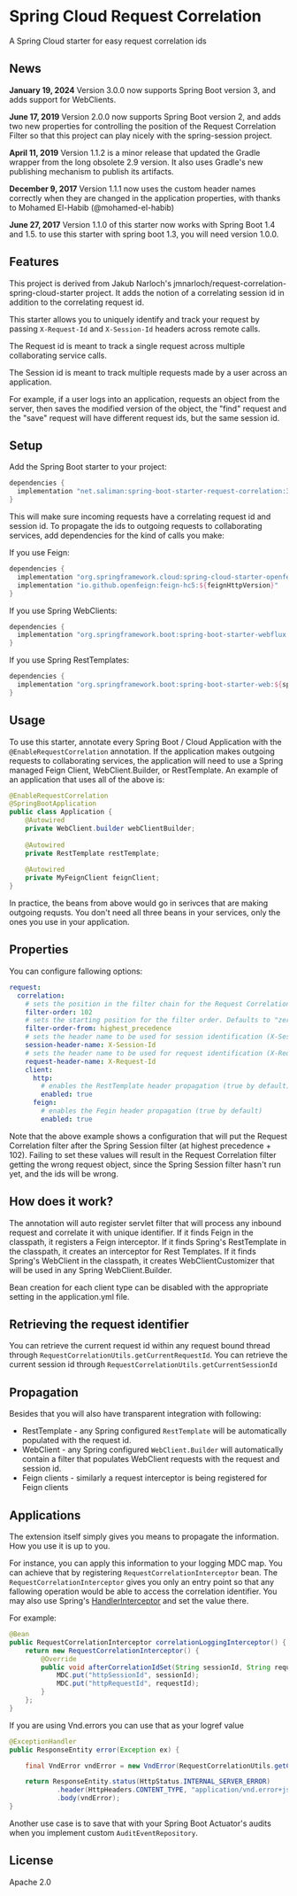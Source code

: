 # Spring Cloud Request Correlation

A Spring Cloud starter for easy request correlation ids

## News
**January 19, 2024** Version 3.0.0 now supports Spring Boot version 3, and adds support for 
WebClients.

**June 17, 2019**  Version 2.0.0 now supports Spring Boot version 2, and adds
two new properties for controlling the position of the Request Correlation
Filter so that this project can play nicely with the spring-session project.

**April 11, 2019**  Version 1.1.2 is a minor release that updated the Gradle
wrapper from the long obsolete 2.9 version.  It also uses Gradle's new 
publishing mechanism to publish its artifacts.

**December 9, 2017** Version 1.1.1 now uses the custom header names correctly
when they are changed in the application properties, with thanks to Mohamed
El-Habib (@mohamed-el-habib)

**June 27, 2017** Version 1.1.0 of this starter now works with Spring Boot 1.4 
and 1.5. to use this starter with spring boot 1.3, you will need version 1.0.0.

## Features

This project is derived from Jakub Narloch's  jmnarloch/request-correlation-spring-cloud-starter
project.  It adds the notion of a correlating session id in addition to the correlating request id.

This starter allows you to uniquely identify and track your request by passing  `X-Request-Id` and
`X-Session-Id` headers across remote calls. 

The Request id is meant to track a single request across multiple collaborating service calls.

The Session id is meant to track multiple requests made by a user across an application.

For example, if a user logs into an application, requests an object from the  server, then saves
the modified version of the object, the "find" request and the "save" request will have different
request ids, but the same session id. 

## Setup

Add the Spring Boot starter to your project:

```groovy
dependencies {
  implementation "net.saliman:spring-boot-starter-request-correlation:3.0.0"
}
```

This will make sure incoming requests have a correlating request id and session id.  To propagate
the ids to outgoing requests to collaborating services, add dependencies for the kind of calls you
make:

If you use Feign:
```groovy
dependencies {
  implementation "org.springframework.cloud:spring-cloud-starter-openfeign:${feignVersion}"
  implementation "io.github.openfeign:feign-hc5:${feignHttpVersion}"
}

```

If you use Spring WebClients:
```groovy
dependencies {
  implementation "org.springframework.boot:spring-boot-starter-webflux:${springBootVersion}"
}
```

If you use Spring RestTemplates:
```groovy
dependencies {
  implementation "org.springframework.boot:spring-boot-starter-web:${springBootVersion}"  
}
```

## Usage

To use this starter, annotate every Spring Boot / Cloud Application with the 
`@EnableRequestCorrelation` annotation.  If the application makes outgoing requests to collaborating
services, the application will need to use a Spring managed Feign Client, WebClient.Builder, or
RestTemplate.  An example of an application that uses all of the above is:

```java
@EnableRequestCorrelation
@SpringBootApplication
public class Application {
    @Autowired
    private WebClient.builder webClientBuilder;
    
    @Autowired 
    private RestTemplate restTemplate;
    
    @Autowired
    private MyFeignClient feignClient;
}
```

In practice, the beans from above would go in serivces that are making outgoing requsts.  You don't
need all three beans in your services, only the ones you use in your application.

## Properties

You can configure fallowing options:

```yaml
request:
  correlation:
    # sets the position in the filter chain for the Request Correlation Filter (Ordered.HIGHEST_PRECEDENCE by default)
    filter-order: 102
    # sets the starting position for the filter order. Defaults to "zero"
    filter-order-from: highest_precedence
    # sets the header name to be used for session identification (X-Session-Id by default)
    session-header-name: X-Session-Id
    # sets the header name to be used for request identification (X-Request-Id by default)
    request-header-name: X-Request-Id
    client:
      http:
        # enables the RestTemplate header propagation (true by default)
        enabled: true
      feign:
        # enables the Fegin header propagation (true by default)
        enabled: true

```

Note that the above example shows a configuration that will put the Request Correlation filter after
the Spring Session filter (at highest precedence + 102).  Failing to set these values will result in
the Request Correlation filter getting the wrong request object, since the Spring Session filter
hasn't run yet, and the ids will be wrong.

## How does it work?

The annotation will auto register servlet filter that will process any inbound  request and
correlate it with unique identifier.  If it finds Feign in the classpath, it registers a Feign
interceptor.  If it finds Spring's RestTemplate in the classpath, it creates an interceptor for 
Rest Templates.  If it finds Spring's WebClient in the classpath, it creates WebClientCustomizer
that will be used in any Spring WebClient.Builder.

Bean creation for each client type can be disabled with the appropriate setting in the 
application.yml file.

## Retrieving the request identifier

You can retrieve the current request id within any request bound thread through 
`RequestCorrelationUtils.getCurrentRequestId`.  You can retrieve the current session id through
`RequestCorrelationUtils.getCurrentSessionId`

## Propagation

Besides that you will also have transparent integration with following:

* RestTemplate - any Spring configured `RestTemplate` will be automatically
  populated with the request id.
* WebClient - any Spring configured `WebClient.Builder` will automatically contain a filter that
  populates WebClient requests with the request and session id.
* Feign clients - similarly a request interceptor is being registered for Feign
  clients

## Applications

The extension itself simply gives you means to propagate the information. How you use it is up to
you.

For instance, you can apply this information to your logging MDC map. You can achieve that by
registering `RequestCorrelationInterceptor` bean. The `RequestCorrelationInterceptor` gives you only
an entry point so that any fallowing operation would be able to access the correlation identifier.
You may also use Spring's 
[HandlerInterceptor](http://docs.spring.io/spring/docs/current/javadoc-api/org/springframework/web/servlet/HandlerInterceptor.html)
and set the value there.

For example:

```java
@Bean
public RequestCorrelationInterceptor correlationLoggingInterceptor() {
    return new RequestCorrelationInterceptor() {
        @Override
        public void afterCorrelationIdSet(String sessionId, String requestId) {
            MDC.put("httpSessionId", sessionId);
            MDC.put("httpRequestId", requestId);
        }
    };
}
```

If you are using Vnd.errors you can use that as your logref value

```java
@ExceptionHandler
public ResponseEntity error(Exception ex) {

    final VndError vndError = new VndError(RequestCorrelationUtils.getCurrentCorrelationId(), ex.getMessage());

    return ResponseEntity.status(HttpStatus.INTERNAL_SERVER_ERROR)
            .header(HttpHeaders.CONTENT_TYPE, "application/vnd.error+json")
            .body(vndError);
}
```

Another use case is to save that with your Spring Boot Actuator's audits when you implement custom
`AuditEventRepository`.

## License

Apache 2.0
